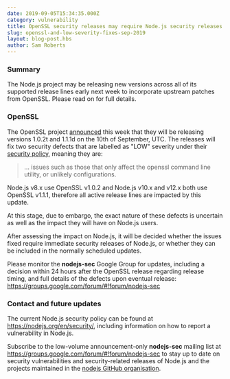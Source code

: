 ```yaml
---
date: 2019-09-05T15:34:35.000Z
category: vulnerability
title: OpenSSL security releases may require Node.js security releases
slug: openssl-and-low-severity-fixes-sep-2019
layout: blog-post.hbs
author: Sam Roberts
---
```


### Summary

The Node.js project may be releasing new versions across all of its supported release lines early next week to incorporate upstream patches from OpenSSL. Please read on for full details.

### OpenSSL

The OpenSSL project [announced](https://mta.openssl.org/pipermail/openssl-announce/2019-September/000156.html) this week that they will be releasing versions 1.0.2t and 1.1.1d on the 10th of September, UTC. The releases will fix two security defects that are labelled as "LOW" severity under their [security policy](https://www.openssl.org/policies/secpolicy.html), meaning they are:

> ... issues such as those that only affect the openssl command line utility, or unlikely configurations.

Node.js v8.x use OpenSSL v1.0.2 and Node.js v10.x and v12.x both use OpenSSL v1.1.1, therefore all active release lines are impacted by this update.

At this stage, due to embargo, the exact nature of these defects is uncertain as well as the impact they will have on Node.js users.

After assessing the impact on Node.js, it will be decided whether the issues fixed require immediate security releases of Node.js, or whether they can be included in the normally scheduled updates.

Please monitor the **nodejs-sec** Google Group for updates, including a decision within 24 hours after the OpenSSL release regarding release timing, and full details of the defects upon eventual release: https://groups.google.com/forum/#!forum/nodejs-sec

### Contact and future updates

The current Node.js security policy can be found at <https://nodejs.org/en/security/>, including information on how to report a vulnerability in Node.js.

Subscribe to the low-volume announcement-only **nodejs-sec** mailing list at https://groups.google.com/forum/#!forum/nodejs-sec to stay up to date on security vulnerabilities and security-related releases of Node.js and the projects maintained in the [nodejs GitHub organisation](https://github.com/nodejs).
